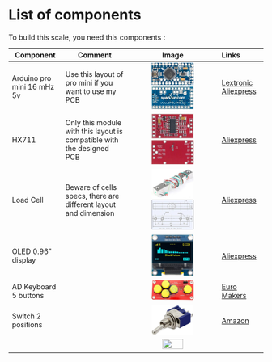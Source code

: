 # List of components 

To build this scale, you need this components :

| Component                  | Comment                                                      |                            Image                             | Links                                                        |
| -------------------------- | ------------------------------------------------------------ | :----------------------------------------------------------: | :----------------------------------------------------------- |
| Arduino pro mini 16 mHz 5v | Use this layout of pro mini if you want to use my PCB        | <img src="/Images/pro-mini-5v.jpg" alt="pro mini" width="50%" height="50%" />  <img src="/Images/pro-mini-5v-bottom.jpg" alt="pro mini" width="50%" height="50%" /> | [Lextronic](https://www.lextronic.fr/pro-mini-5v-16-mhz-dev-11113-3176.html) [Aliexpress](https://fr.aliexpress.com/item/4001333020139.html?spm=a2g0s.9042311.0.0.27426c372ZpzLf) |
| HX711                      | Only this module with this layout is compatible with the designed PCB | <img src="/Images/hx711-top.jpg" alt="hx711 top" width="50%" height="50%" /> <img src="/Images/hx711-bottom.jpg" alt="hx711 top" width="50%" height="50%" /> | [Aliexpress](https://fr.aliexpress.com/item/32887817503.html?spm=a2g0s.9042311.0.0.29fb6c37h6HlYk) |
| Load Cell                  | Beware of cells specs, there are different layout and dimension | <img src="/Images/LoadCell.jpg" alt="LoadCell" width="50%" height="50%" /> <img src="/Images/LoadCell-Specs.jpg" alt="LoadCell" width="50%" height="50%" />| [Aliexpress](https://fr.aliexpress.com/item/32763073298.html?spm=a2g0s.9042311.0.0.29fb6c37h6HlYk) |
| OLED 0.96" display         |                               | <img src="/Images/OLED-0.96.jpg" alt="OLED" width="50%" height="50%" /> | [Aliexpress](https://fr.aliexpress.com/item/32643950109.html?spm=a2g0s.9042311.0.0.27426c37AHcnwG) |
| AD Keyboard 5 buttons      |                               | <img src="/Images/ADKeyboard-5.jpg" alt="keyboard" width="50%" height="50%" /> | [Euro Makers](https://euro-makers.com/fr/accessoires-arduino/3878-d-pad-module-arduino-5-boutons-dpad-3701172927702.html) |
| Switch 2 positions         |                               | <img src="/Images/Switch-2.jpg" alt="Switch" width="50%" height="50%" /> | [Amazon](https://www.amazon.fr/gp/product/B077D9FRGL/ref=ppx_yo_dt_b_asin_title_o04_s00?ie=UTF8&psc=1) |
|          |                               | <img src="/Images/" alt="" width="50%" height="50%" /> | []() |


